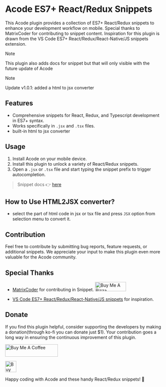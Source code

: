 # Acode ES7+ React/Redux Snippets

This Acode plugin provides a collection of ES7+ React/Redux snippets to enhance your development workflow on mobile. Special thanks to MatrixCoder for contributing to snippet content. Inspiration for this plugin is drawn from the VS Code ES7+ React/Redux/React-Native/JS snippets extension.

> [!NOTE]
> This plugin also adds docs for snippet but that will only visible with the future update of Acode

> [!NOTE]
> Update v1.0.1: added a html to jsx converter 

## Features

- Comprehensive snippets for React, Redux, and Typescript development in ES7+ syntax.
- Works specifically in `.jsx` and `.tsx` files.
- built-in html to jsx converter

## Usage

1. Install Acode on your mobile device.
2. Install this plugin to unlock a variety of React/Redux snippets.
3. Open a `.jsx` or `.tsx` file and start typing the snippet prefix to trigger autocompletion.

> Snippet docs 👉 [here](https://github.com/ults-io/vscode-react-javascript-snippets/blob/master/docs/Snippets.md)

## How to Use HTML2JSX converter?

- select the part of html code in jsx or tsx file and press `JSX` option from selection menu to convert it.

## Contribution

Feel free to contribute by submitting bug reports, feature requests, or additional snippets. We appreciate your input to make this plugin even more valuable for the Acode community.

## Special Thanks

- [MatrixCoder](https://github.com/matrixcoder) for contributing in Snippet. <a href="https://www.buymeacoffee.com/MatrixCoder" target="_blank"><img src="https://cdn.buymeacoffee.com/buttons/v2/default-yellow.png" alt="Buy Me A Pizza" style="height: 30px !important;width: 100px !important;" ></a>

- [VS Code ES7+ React/Redux/React-Native/JS snippets](https://github.com/ults-io/vscode-react-javascript-snippets/) for inspiration.

## Donate

If you find this plugin helpful, consider supporting the developers by making a donation(through ko-fi you can donate just $1). Your contribution goes a long way in ensuring the continuous improvement of this plugin.

<a href="https://www.buymeacoffee.com/bajrangCoder" target="_blank"><img src="https://cdn.buymeacoffee.com/buttons/v2/default-yellow.png" alt="Buy Me A Coffee" height="40" width="170"/></a>

<a href='https://ko-fi.com/M4M3QPI7K' target='_blank'><img height='36' style='border:0px;height:36px;' src='https://storage.ko-fi.com/cdn/kofi1.png?v=3' border='0' alt='Buy Me a Coffee at ko-fi.com' /></a>


Happy coding with Acode and these handy React/Redux snippets! 🚀